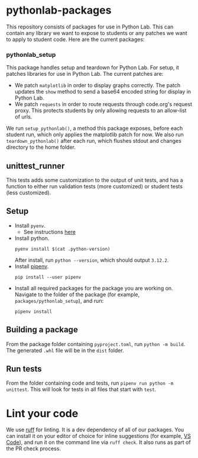 # pythonlab-packages
This repository consists of packages for use in Python Lab. This can contain any library we want to expose to
students or any patches we want to apply to student code. Here are the current packages:

### pythonlab_setup
This package handles setup and teardown for Python Lab. For setup, it patches libraries for use in Python Lab.
The current patches are:
- We patch `matplotlib` in order to display graphs correctly. The patch updates the `show` method to send
  a base64 encoded string for display in Python Lab.
- We patch `requests` in order to route requests through code.org's request proxy. This protects students
  by only allowing requests to an allow-list of urls.

We run `setup_pythonlab()`, a method this package exposes, before each student run, which only applies
the matplotlib patch for now. We also run `teardown_pythonlab()` after each run, which flushes stdout and
changes directory to the home folder.

## unittest_runner
This tests adds some customization to the output of unit tests, and has a function to either run validation tests
(more customized) or student tests (less customized).

## Setup
- Install `pyenv`. 
    - See instructions [here](https://github.com/pyenv/pyenv?tab=readme-ov-file#getting-pyenv)
- Install python.
    ```
    pyenv install $(cat .python-version)
    ```
    After install, run `python --version`, which should output `3.12.2`.
- Install [pipenv](https://pipenv.pypa.io/en/latest/).
    ```
    pip install --user pipenv
    ```
- Install all required packages for the package you are working on. Navigate to the folder of the package (for example, `packages/pythonlab_setup`), and run:
    ```
    pipenv install
    ```

## Building a package
From the package folder containing `pyproject.toml`, run `python -m build`. The generated `.whl` file will be in the `dist` folder.

## Run tests
From the folder containing code and tests, run `pipenv run python -m unittest`. This will look for tests in all files that start with `test`.

# Lint your code
We use [ruff](https://docs.astral.sh/ruff/installation/) for linting. It is a dev dependency of all of our packages. You can install it on
your editor of choice for inline suggestions (for example, [VS Code](https://marketplace.visualstudio.com/items?itemName=charliermarsh.ruff)),
and run it on the command line via `ruff check`. It also runs as part of the PR check process.
